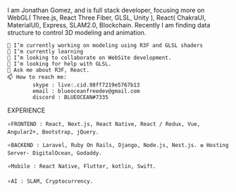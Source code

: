 I am Jonathan Gomez, and is full stack developer, focusing more on WebGL( Three.js, React Three Fiber, GLSL, Unity ), React( ChakraUI, MaterialUI), Express, SLAM2.0, Blockchain. 
Recently I am finding data structure to control 3D modeling and animation.
    
    🔭 I’m currently working on modeling using R3F and GLSL shaders
    🌱 I’m currently learning
    👯 I’m looking to collaborate on WebSite development.
    🤔 I’m looking for help with GLSL.
    💬 Ask me about R3F, React.
    📫 How to reach me: 
            skype : live:.cid.98ff7219e5767b13 
            email : blueoceanfreedev@gmail.com 
            discord : BLUEOCEAN#7335 

EXPERIENCE

    ⭐FRONTEND : React, Next.js, React Native, React / Redux, Vue, Angular2+, Bootstrap, jQuery.
    
    ⭐BACKEND : Laravel, Ruby On Rails, Django, Node.js, Nest.js. ✪ Hosting Server- DigitalOcean, Godaddy.
    
    ⭐Mobile : React Native, Flutter, kotlin, Swift.
    
    ⭐AI : SLAM, Cryptocurrency.
